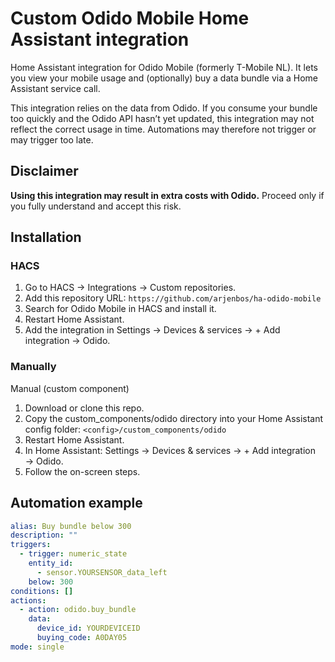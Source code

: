 # Custom Odido Mobile Home Assistant integration
Home Assistant integration for Odido Mobile (formerly T-Mobile NL). It lets you view your mobile usage and (optionally) buy a data bundle via a Home Assistant service call.

This integration relies on the data from Odido. If you consume your bundle too quickly and the Odido API hasn’t yet updated, this integration may not reflect the correct usage in time. Automations may therefore not trigger or may trigger too late.

## Disclaimer
**Using this integration may result in extra costs with Odido.** Proceed only if you fully understand and accept this risk.

## Installation
### HACS
1. Go to HACS → Integrations → Custom repositories.
2. Add this repository URL: `https://github.com/arjenbos/ha-odido-mobile`
3. Search for Odido Mobile in HACS and install it.
4. Restart Home Assistant.
5. Add the integration in Settings → Devices & services → + Add integration → Odido.

### Manually
Manual (custom component)

1. Download or clone this repo.
2. Copy the custom_components/odido directory into your Home Assistant config folder: `<config>/custom_components/odido`
3. Restart Home Assistant.
4. In Home Assistant: Settings → Devices & services → + Add integration → Odido.
5. Follow the on-screen steps.

## Automation example
```yaml
alias: Buy bundle below 300
description: ""
triggers:
  - trigger: numeric_state
    entity_id:
      - sensor.YOURSENSOR_data_left
    below: 300
conditions: []
actions:
  - action: odido.buy_bundle
    data:
      device_id: YOURDEVICEID
      buying_code: A0DAY05
mode: single
```
